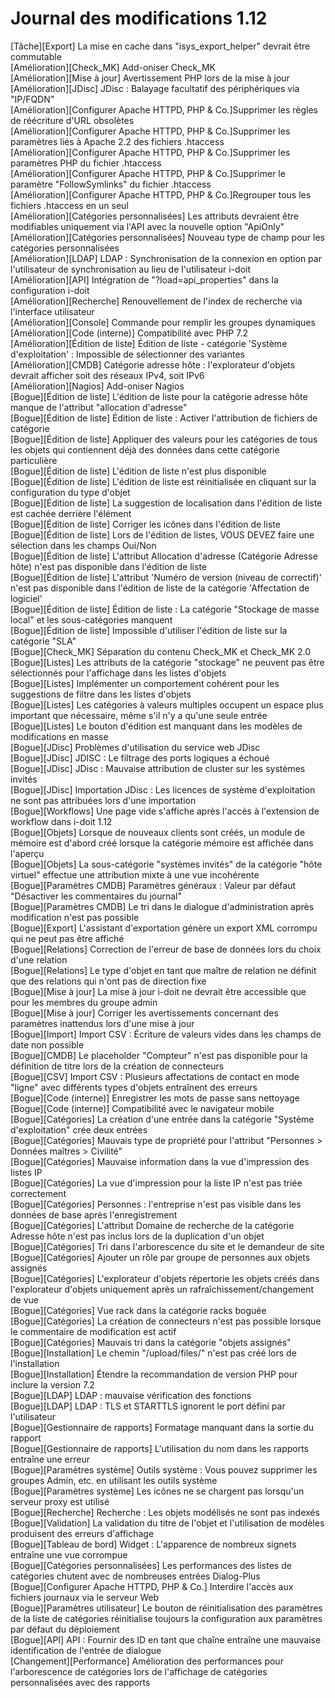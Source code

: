 # Journal des modifications 1.12

[Tâche][Export]                               La mise en cache dans "isys_export_helper" devrait être commutable  
[Amélioration][Check_MK]                      Add-oniser Check_MK  
[Amélioration][Mise à jour]                   Avertissement PHP lors de la mise à jour  
[Amélioration][JDisc]                         JDisc : Balayage facultatif des périphériques via "IP/FQDN"  
[Amélioration][Configurer Apache HTTPD, PHP & Co.]Supprimer les règles de réécriture d'URL obsolètes  
[Amélioration][Configurer Apache HTTPD, PHP & Co.]Supprimer les paramètres liés à Apache 2.2 des fichiers .htaccess  
[Amélioration][Configurer Apache HTTPD, PHP & Co.]Supprimer les paramètres PHP du fichier .htaccess  
[Amélioration][Configurer Apache HTTPD, PHP & Co.]Supprimer le paramètre "FollowSymlinks" du fichier .htaccess  
[Amélioration][Configurer Apache HTTPD, PHP & Co.]Regrouper tous les fichiers .htaccess en un seul  
[Amélioration][Catégories personnalisées]      Les attributs devraient être modifiables uniquement via l'API avec la nouvelle option "ApiOnly"  
[Amélioration][Catégories personnalisées]      Nouveau type de champ pour les catégories personnalisées  
[Amélioration][LDAP]                          LDAP : Synchronisation de la connexion en option par l'utilisateur de synchronisation au lieu de l'utilisateur i-doit  
[Amélioration][API]                           Intégration de "?load=api_properties" dans la configuration i-doit  
[Amélioration][Recherche]                      Renouvellement de l'index de recherche via l'interface utilisateur  
[Amélioration][Console]                       Commande pour remplir les groupes dynamiques  
[Amélioration][Code (interne)]                Compatibilité avec PHP 7.2  
[Amélioration][Édition de liste]              Édition de liste - catégorie 'Système d'exploitation' : Impossible de sélectionner des variantes  
[Amélioration][CMDB]                          Catégorie adresse hôte : l'explorateur d'objets devrait afficher soit des réseaux IPv4, soit IPv6  
[Amélioration][Nagios]                        Add-oniser Nagios  
[Bogue][Édition de liste]                     L'édition de liste pour la catégorie adresse hôte manque de l'attribut "allocation d'adresse"  
[Bogue][Édition de liste]                     Édition de liste : Activer l'attribution de fichiers de catégorie  
[Bogue][Édition de liste]                     Appliquer des valeurs pour les catégories de tous les objets qui contiennent déjà des données dans cette catégorie particulière  
[Bogue][Édition de liste]                     L'édition de liste n'est plus disponible  
[Bogue][Édition de liste]                     L'édition de liste est réinitialisée en cliquant sur la configuration du type d'objet  
[Bogue][Édition de liste]                     La suggestion de localisation dans l'édition de liste est cachée derrière l'élément  
[Bogue][Édition de liste]                     Corriger les icônes dans l'édition de liste  
[Bogue][Édition de liste]                     Lors de l'édition de listes, VOUS DEVEZ faire une sélection dans les champs Oui/Non  
[Bogue][Édition de liste]                     L'attribut Allocation d'adresse (Catégorie Adresse hôte) n'est pas disponible dans l'édition de liste  
[Bogue][Édition de liste]                     L'attribut 'Numéro de version (niveau de correctif)' n'est pas disponible dans l'édition de liste de la catégorie 'Affectation de logiciel'  
[Bogue][Édition de liste]                     Édition de liste : La catégorie "Stockage de masse local" et les sous-catégories manquent  
[Bogue][Édition de liste]                     Impossible d'utiliser l'édition de liste sur la catégorie "SLA"  
[Bogue][Check_MK]                             Séparation du contenu Check_MK et Check_MK 2.0  
[Bogue][Listes]                               Les attributs de la catégorie "stockage" ne peuvent pas être sélectionnés pour l'affichage dans les listes d'objets  
[Bogue][Listes]                               Implémenter un comportement cohérent pour les suggestions de filtre dans les listes d'objets  
[Bogue][Listes]                               Les catégories à valeurs multiples occupent un espace plus important que nécessaire, même s'il n'y a qu'une seule entrée  
[Bogue][Listes]                               Le bouton d'édition est manquant dans les modèles de modifications en masse  
[Bogue][JDisc]                                Problèmes d'utilisation du service web JDisc  
[Bogue][JDisc]                                JDISC : Le filtrage des ports logiques a échoué  
[Bogue][JDisc]                                JDisc : Mauvaise attribution de cluster sur les systèmes invités  
[Bogue][JDisc]                                Importation JDisc : Les licences de système d'exploitation ne sont pas attribuées lors d'une importation  
[Bogue][Workflows]                            Une page vide s'affiche après l'accès à l'extension de workflow dans i-doit 1.12  
[Bogue][Objets]                              Lorsque de nouveaux clients sont créés, un module de mémoire est d'abord créé lorsque la catégorie mémoire est affichée dans l'aperçu  
[Bogue][Objets]                              La sous-catégorie "systèmes invités" de la catégorie "hôte virtuel" effectue une attribution mixte à une vue incohérente  
[Bogue][Paramètres CMDB]                      Paramètres généraux : Valeur par défaut "Désactiver les commentaires du journal"  
[Bogue][Paramètres CMDB]                      Le tri dans le dialogue d'administration après modification n'est pas possible  
[Bogue][Export]                              L'assistant d'exportation génère un export XML corrompu qui ne peut pas être affiché  
[Bogue][Relations]                           Correction de l'erreur de base de données lors du choix d'une relation  
[Bogue][Relations]                           Le type d'objet en tant que maître de relation ne définit que des relations qui n'ont pas de direction fixe  
[Bogue][Mise à jour]                          La mise à jour i-doit ne devrait être accessible que pour les membres du groupe admin  
[Bogue][Mise à jour]                          Corriger les avertissements concernant des paramètres inattendus lors d'une mise à jour  
[Bogue][Import]                              Import CSV : Écriture de valeurs vides dans les champs de date non possible  
[Bogue][CMDB]                                Le placeholder "Compteur" n'est pas disponible pour la définition de titre lors de la création de connecteurs  
[Bogue][CSV]                                 Import CSV : Plusieurs affectations de contact en mode "ligne" avec différents types d'objets entraînent des erreurs  
[Bogue][Code (interne)]                      Enregistrer les mots de passe sans nettoyage  
[Bogue][Code (interne)]                      Compatibilité avec le navigateur mobile  
[Bogue][Catégories]                           La création d'une entrée dans la catégorie "Système d'exploitation" crée deux entrées  
[Bogue][Catégories]                           Mauvais type de propriété pour l'attribut "Personnes > Données maîtres > Civilité"  
[Bogue][Catégories]                           Mauvaise information dans la vue d'impression des listes IP  
[Bogue][Catégories]                           La vue d'impression pour la liste IP n'est pas triée correctement  
[Bogue][Catégories]                           Personnes : l'entreprise n'est pas visible dans les données de base après l'enregistrement  
[Bogue][Catégories]                           L'attribut Domaine de recherche de la catégorie Adresse hôte n'est pas inclus lors de la duplication d'un objet  
[Bogue][Catégories]                           Tri dans l'arborescence du site et le demandeur de site  
[Bogue][Catégories]                           Ajouter un rôle par groupe de personnes aux objets assignés  
[Bogue][Catégories]                           L'explorateur d'objets répertorie les objets créés dans l'explorateur d'objets uniquement après un rafraîchissement/changement de vue  
[Bogue][Catégories]                           Vue rack dans la catégorie racks boguée  
[Bogue][Catégories]                           La création de connecteurs n'est pas possible lorsque le commentaire de modification est actif  
[Bogue][Catégories]                           Mauvais tri dans la catégorie "objets assignés"  
[Bogue][Installation]                        Le chemin "/upload/files/" n'est pas créé lors de l'installation  
[Bogue][Installation]                        Étendre la recommandation de version PHP pour inclure la version 7.2  
[Bogue][LDAP]                                LDAP : mauvaise vérification des fonctions  
[Bogue][LDAP]                                LDAP : TLS et STARTTLS ignorent le port défini par l'utilisateur  
[Bogue][Gestionnaire de rapports]             Formatage manquant dans la sortie du rapport  
[Bogue][Gestionnaire de rapports]             L'utilisation du nom dans les rapports entraîne une erreur  
[Bogue][Paramètres système]                   Outils système : Vous pouvez supprimer les groupes Admin, etc. en utilisant les outils système  
[Bogue][Paramètres système]                   Les icônes ne se chargent pas lorsqu'un serveur proxy est utilisé  
[Bogue][Recherche]                            Recherche : Les objets modélisés ne sont pas indexés  
[Bogue][Validation]                          La validation du titre de l'objet et l'utilisation de modèles produisent des erreurs d'affichage  
[Bogue][Tableau de bord]                     Widget : L'apparence de nombreux signets entraîne une vue corrompue  
[Bogue][Catégories personnalisées]            Les performances des listes de catégories chutent avec de nombreuses entrées Dialog-Plus  
[Bogue][Configurer Apache HTTPD, PHP & Co.]  Interdire l'accès aux fichiers journaux via le serveur Web  
[Bogue][Paramètres utilisateur]               Le bouton de réinitialisation des paramètres de la liste de catégories réinitialise toujours la configuration aux paramètres par défaut du déploiement  
[Bogue][API]                                 API : Fournir des ID en tant que chaîne entraîne une mauvaise identification de l'entrée de dialogue  
[Changement][Performance]                    Amélioration des performances pour l'arborescence de catégories lors de l'affichage de catégories personnalisées avec des rapports  
